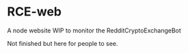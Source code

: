 # RCE-web

A node website WIP to monitor the RedditCryptoExchangeBot

Not finished but here for people to see.